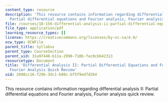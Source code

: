 ```yaml
---
content_type: resource
description: 'This resource contains information regarding differential analysis II:
  Partial differential equations and Fourier analysis, Fourier analysis quick review.'
file: /courses/18-156-differential-analysis-ii-partial-differential-equations-and-fourier-analysis-spring-2016/2098cc16f29b3dc1b80cbf5f9ed7d264_MIT18_156S16_QuickReview.pdf
file_type: application/pdf
learning_resource_types: []
license: https://creativecommons.org/licenses/by-nc-sa/4.0/
ocw_type: OCWFile
parent_title: Syllabus
parent_type: CourseSection
parent_uid: 31a97448-b11a-2990-710b-fac0cb642313
resourcetype: Document
title: 'Differential Analysis II: Partial Differential Equations and Fourier Analysis,
  Fourier Analysis Quick Review'
uid: 2098cc16-f29b-3dc1-b80c-bf5f9ed7d264
---
```

This resource contains information regarding differential analysis II: Partial differential equations and Fourier analysis, Fourier analysis quick review.